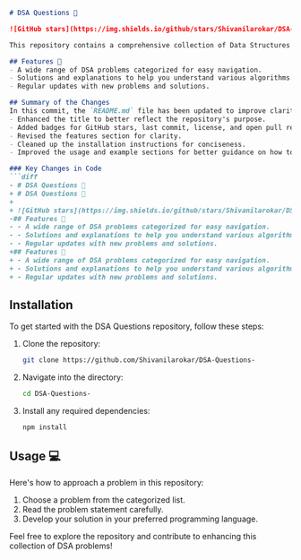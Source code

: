 ```markdown
# DSA Questions 📖

![GitHub stars](https://img.shields.io/github/stars/Shivanilarokar/DSA-Questions-) ![Last commit](https://img.shields.io/github/last-commit/Shivanilarokar/DSA-Questions-) ![License](https://img.shields.io/badge/license-MIT-blue) ![Open Pull Requests](https://img.shields.io/github/issues-pr/Shivanilarokar/DSA-Questions-)

This repository contains a comprehensive collection of Data Structures and Algorithms (DSA) problems designed to enhance your problem-solving skills. Whether you are a beginner or an experienced coder, you'll find valuable challenges here.

## Features 🚀
- A wide range of DSA problems categorized for easy navigation.
- Solutions and explanations to help you understand various algorithms.
- Regular updates with new problems and solutions.

## Summary of the Changes
In this commit, the `README.md` file has been updated to improve clarity and presentation. Key changes include:
- Enhanced the title to better reflect the repository's purpose.
- Added badges for GitHub stars, last commit, license, and open pull requests for better visibility.
- Revised the features section for clarity.
- Cleaned up the installation instructions for conciseness.
- Improved the usage and example sections for better guidance on how to approach problems.

### Key Changes in Code
```diff
- # DSA Questions 📖
+ # DSA Questions 📖
+
+ ![GitHub stars](https://img.shields.io/github/stars/Shivanilarokar/DSA-Questions-) ![Last commit](https://img.shields.io/github/last-commit/Shivanilarokar/DSA-Questions-) ![License](https://img.shields.io/badge/license-MIT-blue) ![Open Pull Requests](https://img.shields.io/github/issues-pr/Shivanilarokar/DSA-Questions-)
-## Features 🚀
- - A wide range of DSA problems categorized for easy navigation.
- - Solutions and explanations to help you understand various algorithms.
- - Regular updates with new problems and solutions.
+## Features 🚀
+ - A wide range of DSA problems categorized for easy navigation.
+ - Solutions and explanations to help you understand various algorithms.
+ - Regular updates with new problems and solutions.
```

## Installation
To get started with the DSA Questions repository, follow these steps:

1. Clone the repository:
    ```bash
    git clone https://github.com/Shivanilarokar/DSA-Questions-
    ```
2. Navigate into the directory:
    ```bash
    cd DSA-Questions-
    ```
3. Install any required dependencies:
    ```bash
    npm install
    ```

## Usage 💻
Here's how to approach a problem in this repository:

1. Choose a problem from the categorized list.
2. Read the problem statement carefully.
3. Develop your solution in your preferred programming language.

Feel free to explore the repository and contribute to enhancing this collection of DSA problems!
```